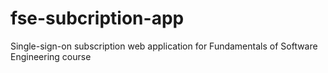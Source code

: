 fse-subcription-app
===================

Single-sign-on subscription web application for Fundamentals of Software Engineering course

